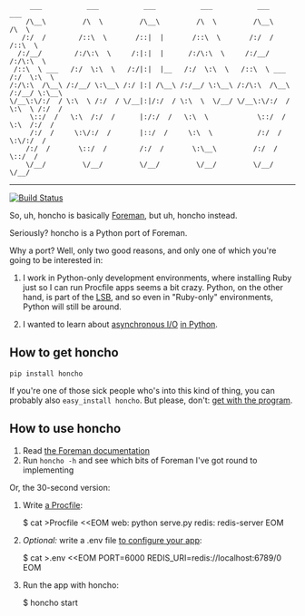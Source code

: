          ___           ___           ___           ___           ___           ___     
        /\__\         /\  \         /\__\         /\  \         /\__\         /\  \    
       /:/  /        /::\  \       /::|  |       /::\  \       /:/  /        /::\  \   
      /:/__/        /:/\:\  \     /:|:|  |      /:/\:\  \     /:/__/        /:/\:\  \  
     /::\  \ ___   /:/  \:\  \   /:/|:|  |__   /:/  \:\  \   /::\  \ ___   /:/  \:\  \ 
    /:/\:\  /\__\ /:/__/ \:\__\ /:/ |:| /\__\ /:/__/ \:\__\ /:/\:\  /\__\ /:/__/ \:\__\
    \/__\:\/:/  / \:\  \ /:/  / \/__|:|/:/  / \:\  \  \/__/ \/__\:\/:/  / \:\  \ /:/  /
         \::/  /   \:\  /:/  /      |:/:/  /   \:\  \            \::/  /   \:\  /:/  / 
         /:/  /     \:\/:/  /       |::/  /     \:\  \           /:/  /     \:\/:/  /  
        /:/  /       \::/  /        /:/  /       \:\__\         /:/  /       \::/  /   
        \/__/         \/__/         \/__/         \/__/         \/__/         \/__/   
    
---------------------------------------------------------------------------------------------

[![Build Status](https://secure.travis-ci.org/nickstenning/honcho.png?branch=master)](http://travis-ci.org/nickstenning/honcho)

So, uh, honcho is basically [Foreman](http://ddollar.github.com/foreman), but uh, honcho instead.

Seriously? honcho is a Python port of Foreman.

Why a port? Well, only two good reasons, and only one of which you're going to be interested in:

1. I work in Python-only development environments, where installing Ruby just so I can run Procfile apps seems a bit crazy. Python, on the other hand, is part of the [LSB](http://en.wikipedia.org/wiki/Linux_Standard_Base), and so even in "Ruby-only" environments, Python will still be around.

2. I wanted to learn about [asynchronous I/O](http://docs.python.org/library/select.html) [in Python](http://docs.python.org/library/queue.html).

## How to get honcho

    pip install honcho

If you're one of those sick people who's into this kind of thing, you can probably also `easy_install honcho`. But please, don't: [get with the program](http://www.pip-installer.org/en/latest/index.html).

## How to use honcho

  1. Read [the Foreman documentation](http://ddollar.github.com/foreman/)
  2. Run `honcho -h` and see which bits of Foreman I've got round to implementing

Or, the 30-second version:

  1. Write [a Procfile](https://devcenter.heroku.com/articles/procfile):

        $ cat >Procfile <<EOM
        web: python serve.py
        redis: redis-server
        EOM

  2. *Optional:* write a .env file [to configure your app](http://www.12factor.net/config):

        $ cat >.env <<EOM
        PORT=6000
        REDIS_URI=redis://localhost:6789/0
        EOM

  3. Run the app with honcho:

        $ honcho start